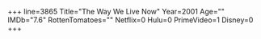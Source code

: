 +++
line=3865
Title="The Way We Live Now"
Year=2001
Age=""
IMDb="7.6"
RottenTomatoes=""
Netflix=0
Hulu=0
PrimeVideo=1
Disney=0
+++

